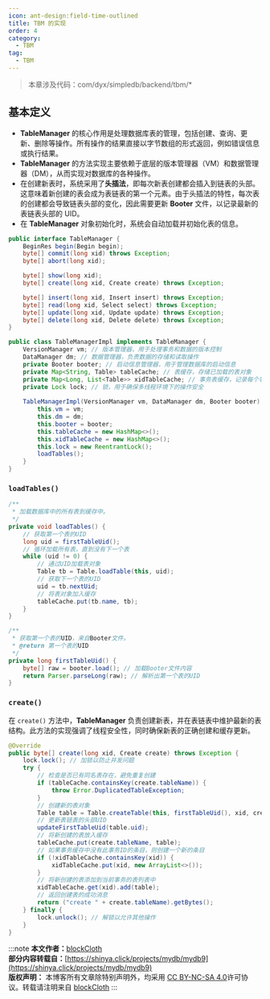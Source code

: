 ```yaml
---
icon: ant-design:field-time-outlined
title: TBM 的实现
order: 4
category:
  - TBM
tag:
  - TBM
---
```

> 本章涉及代码：com/dyx/simpledb/backend/tbm/*

## 基本定义

- **TableManager** 的核心作用是处理数据库表的管理，包括创建、查询、更新、删除等操作。所有操作的结果直接以字节数组的形式返回，例如错误信息或执行结果。
- **TableManager** 的方法实现主要依赖于底层的版本管理器（VM）和数据管理器（DM），从而实现对数据库的各种操作。
- 在创建新表时，系统采用了**头插法**，即每次新表创建都会插入到链表的头部。这意味着新创建的表会成为表链表的第一个元素。由于头插法的特性，每次表的创建都会导致链表头部的变化，因此需要更新 **Booter** 文件，以记录最新的表链表头部的 UID。
- 在 **TableManager** 对象初始化时，系统会自动加载并初始化表的信息。

```java
public interface TableManager {
    BeginRes begin(Begin begin);
    byte[] commit(long xid) throws Exception;
    byte[] abort(long xid);

    byte[] show(long xid);
    byte[] create(long xid, Create create) throws Exception;

    byte[] insert(long xid, Insert insert) throws Exception;
    byte[] read(long xid, Select select) throws Exception;
    byte[] update(long xid, Update update) throws Exception;
    byte[] delete(long xid, Delete delete) throws Exception;
}
```

```java
public class TableManagerImpl implements TableManager {
    VersionManager vm; // 版本管理器，用于处理事务和数据的版本控制
    DataManager dm; // 数据管理器，负责数据的存储和读取操作
    private Booter booter; // 启动信息管理器，用于管理数据库的启动信息
    private Map<String, Table> tableCache; // 表缓存，存储已加载的表对象
    private Map<Long, List<Table>> xidTableCache; // 事务表缓存，记录每个事务修改过的表
    private Lock lock; // 锁，用于确保多线程环境下的操作安全
    
    TableManagerImpl(VersionManager vm, DataManager dm, Booter booter) {
        this.vm = vm;
        this.dm = dm;
        this.booter = booter;
        this.tableCache = new HashMap<>();
        this.xidTableCache = new HashMap<>();
        this.lock = new ReentrantLock();
        loadTables();
    }
}
```

### `loadTables()`

```java
/**
 * 加载数据库中的所有表到缓存中。
 */
private void loadTables() {
    // 获取第一个表的UID
    long uid = firstTableUid();
    // 循环加载所有表，直到没有下一个表
    while (uid != 0) {
        // 通过UID加载表对象
        Table tb = Table.loadTable(this, uid);
        // 获取下一个表的UID
        uid = tb.nextUid;
        // 将表对象加入缓存
        tableCache.put(tb.name, tb);
    }
}

/**
 * 获取第一个表的UID，来自Booter文件。
 * @return 第一个表的UID
 */
private long firstTableUid() {
    byte[] raw = booter.load(); // 加载Booter文件内容
    return Parser.parseLong(raw); // 解析出第一个表的UID
}
```

### `create()`

在 `create()` 方法中，**TableManager** 负责创建新表，并在表链表中维护最新的表结构。此方法的实现强调了线程安全性，同时确保新表的正确创建和缓存更新。

```java
@Override
public byte[] create(long xid, Create create) throws Exception {
    lock.lock(); // 加锁以防止并发问题
    try {
        // 检查是否已有同名表存在，避免重复创建
        if (tableCache.containsKey(create.tableName)) {
            throw Error.DuplicatedTableException;
        }
        // 创建新的表对象
        Table table = Table.createTable(this, firstTableUid(), xid, create);
        // 更新表链表的头部UID
        updateFirstTableUid(table.uid);
        // 将新创建的表放入缓存
        tableCache.put(create.tableName, table);
        // 如果事务缓存中没有此事务ID的条目，则创建一个新的条目
        if (!xidTableCache.containsKey(xid)) {
            xidTableCache.put(xid, new ArrayList<>());
        }
        // 将新创建的表添加到当前事务的表列表中
        xidTableCache.get(xid).add(table);
        // 返回创建表的成功消息
        return ("create " + create.tableName).getBytes();
    } finally {
        lock.unlock(); // 解锁以允许其他操作
    }
}
```

:::note
**本文作者：**[blockCloth](https://github.com/blockCloth)  
**部分内容转载自：**[https://shinya.click/projects/mydb/mydb9](https://shinya.click/projects/mydb/mydb9)  
**版权声明：** 本博客所有文章除特别声明外，均采用 [CC BY-NC-SA 4.0](https://creativecommons.org/licenses/by/4.0/legalcode.zh-hans)许可协议。转载请注明来自 [blockCloth](https://github.com/blockCloth)
:::